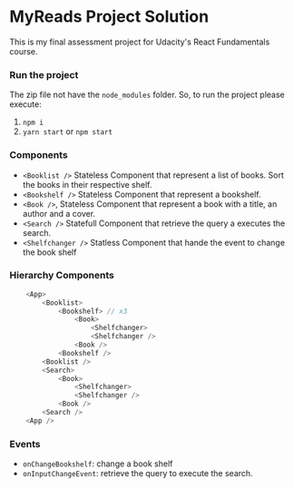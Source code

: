 # MyReads Project Solution

This is my final assessment project for Udacity's React Fundamentals course.

### Run the project

The zip file not have the `node_modules` folder. So, to run the project please execute:

1. `npm i`
2. `yarn start` or `npm start`

### Components

- `<Booklist />` Stateless Component that represent a list of books. Sort the books in their respective shelf.
- `<Bookshelf />` Stateless Component that represent a bookshelf.
- `<Book />`, Stateless Component that represent a book with a title, an author and a cover.
- `<Search />` Statefull Component that retrieve the query a executes the search.
- `<Shelfchanger />` Statless Component that hande the event to change the book shelf

### Hierarchy Components
```js
    <App>
        <Booklist>
            <Bookshelf> // x3
                <Book>
                    <Shelfchanger>
                    <Shelfchanger />
                <Book />
            <Bookshelf />
        <Booklist />
        <Search>
            <Book>
                <Shelfchanger>
                <Shelfchanger />
            <Book />
        <Search />
    <App />
```

### Events
- `onChangeBookshelf`: change a book shelf
- `onInputChangeEvent`: retrieve the query to execute the search.
